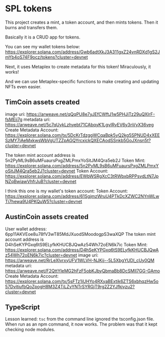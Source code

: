 # SPL tokens

This project creates a mint, a token account, and then mints tokens. Then it burns and transfers them.

Basically it is a CRUD app for tokens.

You can see my wallet tokens below:
https://explorer.solana.com/address/Gwb6adtXkJ3A311gxZ24vnRDXd1gS2JmYb4oS74F9ocz/tokens?cluster=devnet


Next, it uses Metaplex to create metadata for this token! Miraculously, it works!

And we can use Metaplex-specific functions to make creating and updating NFTs even easier.


## TimCoin assets created
image uri: https://arweave.net/qQqPU8e7yJEfCWftJ1w5PHJiTz29uQXIrF-fsMEij7g
metadata uri: https://arweave.net/5c7qUykLzhyebt71CAbqyK1LgvIRyEV6y3nVyX36veg
Create Metadata Account: https://explorer.solana.com/tx/5DcKrTdzggWCqaBpk5yQ2kg5SPNUD4xXEESzMY7jAeMxkwsWbVgUTZZpAGQYrcxickQXECAodSSnkb5GoJXnsn5t?cluster=devnet

The token mint account address is 5n2PyML9sB6uMFuaursPxgZMLPmxYoSitJM4Qra5eb2J
Token Mint: https://explorer.solana.com/address/5n2PyML9sB6uMFuaursPxgZMLPmxYoSitJM4Qra5eb2J?cluster=devnet
Token Account: https://explorer.solana.com/address/EWbWSRgXcC3tRWbxbRPPsvdLtN7JpNZqBwiawVhfrJuB?cluster=devnet

I think this one is my wallet's token account:
Token Account: https://explorer.solana.com/address/61SgjmzWruU4PTkDcXZWC2NYnWLwTi7hewa9U4PKQuW5?cluster=devnet

## AustinCoin assets created
User wallet address: 6pp11AKVEoe8u78fV3wT85MdJXuodSMoodogpS3waXQP
The token mint account address is D4hSeKYPGxq6tS9ELyfkKHUCBJQwAz54Wh72oEN6k7ic
Token Mint: https://explorer.solana.com/address/D4hSeKYPGxq6tS9ELyfkKHUCBJQwAz54Wh72oEN6k7ic?cluster=devnet
image uri: https://arweave.net/RrLeXlvrxyUFV1WLVH-NJKij--5L5XbgYUDl_cUy0QM
metadata uri: https://arweave.net/F2QttYIeMG2hFzF5obKJbyQbmaBb8DcSMIl7GG-GAmo
Create Metadata Account: https://explorer.solana.com/tx/5sFTz1iUHYo4RXyaBExtik6ZTS6xbhqzHw5o57DvitiufbQoZpogH8M3Z4TiLZvYNTrSYRGjT9rg2Z2YJfkjyzu2?cluster=devnet

## TypeScript

Lesson learned: `tsc` from the command line ignored the tsconfig.json file. When run as an npm command, it now works. The problem was that it kept checking node modules.
